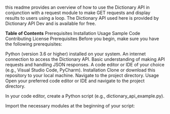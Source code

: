 this readme provides an overview of how to use the Dictionary API in conjunction with a request module to make GET requests and display results to users using a loop. 
The Dictionary API used here is provided by Dictionary API Dev and is available for free.

**Table of Contents**
Prerequisites
Installation
Usage
Sample Code
Contributing
License
Prerequisites
Before you begin, make sure you have the following prerequisites:

Python (version 3.6 or higher) installed on your system.
An internet connection to access the Dictionary API.
Basic understanding of making API requests and handling JSON responses.
A code editor or IDE of your choice (e.g., Visual Studio Code, PyCharm).
Installation
Clone or download this repository to your local machine.
Navigate to the project directory.
Usage
Open your preferred code editor or IDE and navigate to the project directory.

In your code editor, create a Python script (e.g., dictionary_api_example.py).

Import the necessary modules at the beginning of your script:
